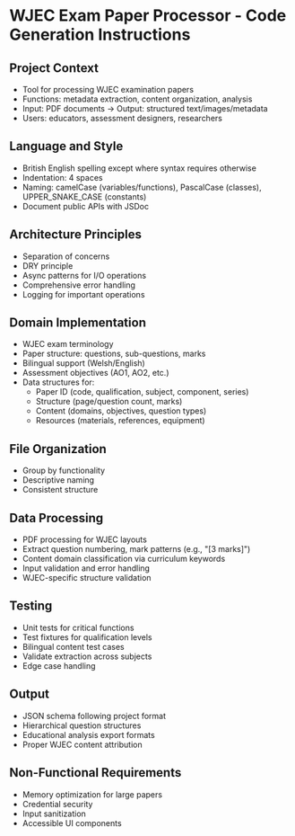 # WJEC Exam Paper Processor - Code Generation Instructions

## Project Context

- Tool for processing WJEC examination papers
- Functions: metadata extraction, content organization, analysis
- Input: PDF documents → Output: structured text/images/metadata
- Users: educators, assessment designers, researchers

## Language and Style

- British English spelling except where syntax requires otherwise
- Indentation: 4 spaces
- Naming: camelCase (variables/functions), PascalCase (classes), UPPER_SNAKE_CASE (constants)
- Document public APIs with JSDoc

## Architecture Principles

- Separation of concerns
- DRY principle
- Async patterns for I/O operations
- Comprehensive error handling
- Logging for important operations

## Domain Implementation

- WJEC exam terminology
- Paper structure: questions, sub-questions, marks
- Bilingual support (Welsh/English)
- Assessment objectives (AO1, AO2, etc.)
- Data structures for:
  - Paper ID (code, qualification, subject, component, series)
  - Structure (page/question count, marks)
  - Content (domains, objectives, question types)
  - Resources (materials, references, equipment)

## File Organization

- Group by functionality
- Descriptive naming
- Consistent structure

## Data Processing

- PDF processing for WJEC layouts
- Extract question numbering, mark patterns (e.g., "[3 marks]")
- Content domain classification via curriculum keywords
- Input validation and error handling
- WJEC-specific structure validation

## Testing

- Unit tests for critical functions
- Test fixtures for qualification levels
- Bilingual content test cases
- Validate extraction across subjects
- Edge case handling

## Output

- JSON schema following project format
- Hierarchical question structures
- Educational analysis export formats
- Proper WJEC content attribution

## Non-Functional Requirements

- Memory optimization for large papers
- Credential security
- Input sanitization
- Accessible UI components
